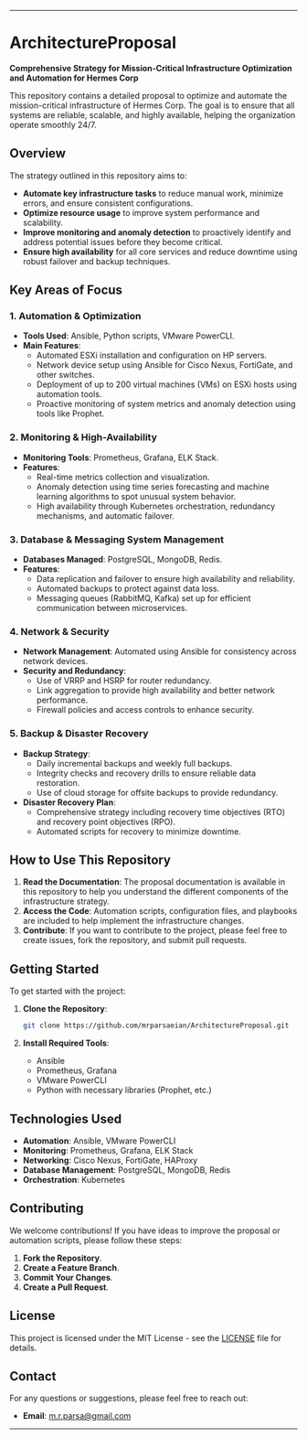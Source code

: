 
* * *

ArchitectureProposal
====================

**Comprehensive Strategy for Mission-Critical Infrastructure Optimization and Automation for Hermes Corp**

This repository contains a detailed proposal to optimize and automate the mission-critical infrastructure of Hermes Corp. The goal is to ensure that all systems are reliable, scalable, and highly available, helping the organization operate smoothly 24/7.

Overview
--------

The strategy outlined in this repository aims to:

* **Automate key infrastructure tasks** to reduce manual work, minimize errors, and ensure consistent configurations.
* **Optimize resource usage** to improve system performance and scalability.
* **Improve monitoring and anomaly detection** to proactively identify and address potential issues before they become critical.
* **Ensure high availability** for all core services and reduce downtime using robust failover and backup techniques.

Key Areas of Focus
------------------

### 1. Automation & Optimization

* **Tools Used**: Ansible, Python scripts, VMware PowerCLI.
* **Main Features**:
    * Automated ESXi installation and configuration on HP servers.
    * Network device setup using Ansible for Cisco Nexus, FortiGate, and other switches.
    * Deployment of up to 200 virtual machines (VMs) on ESXi hosts using automation tools.
    * Proactive monitoring of system metrics and anomaly detection using tools like Prophet.

### 2. Monitoring & High-Availability

* **Monitoring Tools**: Prometheus, Grafana, ELK Stack.
* **Features**:
    * Real-time metrics collection and visualization.
    * Anomaly detection using time series forecasting and machine learning algorithms to spot unusual system behavior.
    * High availability through Kubernetes orchestration, redundancy mechanisms, and automatic failover.

### 3. Database & Messaging System Management

* **Databases Managed**: PostgreSQL, MongoDB, Redis.
* **Features**:
    * Data replication and failover to ensure high availability and reliability.
    * Automated backups to protect against data loss.
    * Messaging queues (RabbitMQ, Kafka) set up for efficient communication between microservices.

### 4. Network & Security

* **Network Management**: Automated using Ansible for consistency across network devices.
* **Security and Redundancy**:
    * Use of VRRP and HSRP for router redundancy.
    * Link aggregation to provide high availability and better network performance.
    * Firewall policies and access controls to enhance security.

### 5. Backup & Disaster Recovery

* **Backup Strategy**:
    * Daily incremental backups and weekly full backups.
    * Integrity checks and recovery drills to ensure reliable data restoration.
    * Use of cloud storage for offsite backups to provide redundancy.
* **Disaster Recovery Plan**:
    * Comprehensive strategy including recovery time objectives (RTO) and recovery point objectives (RPO).
    * Automated scripts for recovery to minimize downtime.

How to Use This Repository
--------------------------

1. **Read the Documentation**: The proposal documentation is available in this repository to help you understand the different components of the infrastructure strategy.
2. **Access the Code**: Automation scripts, configuration files, and playbooks are included to help implement the infrastructure changes.
3. **Contribute**: If you want to contribute to the project, please feel free to create issues, fork the repository, and submit pull requests.

Getting Started
---------------

To get started with the project:

1. **Clone the Repository**:
    
    ```bash
    git clone https://github.com/mrparsaeian/ArchitectureProposal.git
    ```
    
2. **Install Required Tools**:
    * Ansible
    * Prometheus, Grafana
    * VMware PowerCLI
    * Python with necessary libraries (Prophet, etc.)

Technologies Used
-----------------

* **Automation**: Ansible, VMware PowerCLI
* **Monitoring**: Prometheus, Grafana, ELK Stack
* **Networking**: Cisco Nexus, FortiGate, HAProxy
* **Database Management**: PostgreSQL, MongoDB, Redis
* **Orchestration**: Kubernetes

Contributing
------------

We welcome contributions! If you have ideas to improve the proposal or automation scripts, please follow these steps:

1. **Fork the Repository**.
2. **Create a Feature Branch**.
3. **Commit Your Changes**.
4. **Create a Pull Request**.

License
-------

This project is licensed under the MIT License - see the [LICENSE](LICENSE) file for details.

Contact
-------

For any questions or suggestions, please feel free to reach out:

* **Email**: m.r.parsa@gmail.com

* * *